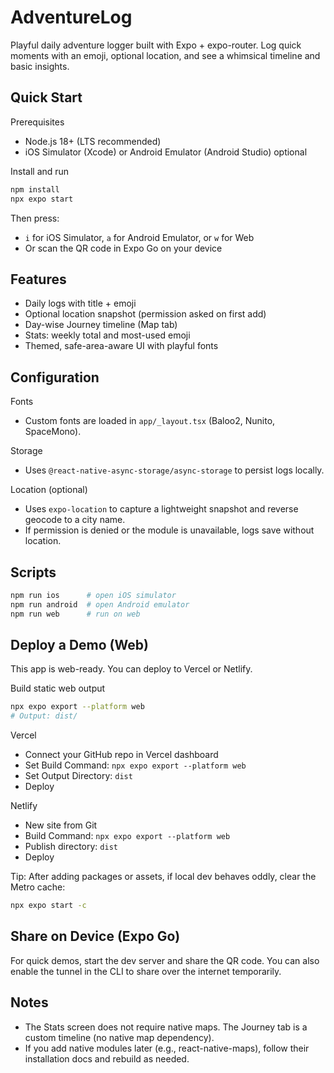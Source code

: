 # AdventureLog

Playful daily adventure logger built with Expo + expo-router. Log quick moments with an emoji, optional location, and see a whimsical timeline and basic insights.

## Quick Start

Prerequisites
- Node.js 18+ (LTS recommended)
- iOS Simulator (Xcode) or Android Emulator (Android Studio) optional

Install and run
```bash
npm install
npx expo start
```
Then press:
- `i` for iOS Simulator, `a` for Android Emulator, or `w` for Web
- Or scan the QR code in Expo Go on your device

## Features
- Daily logs with title + emoji
- Optional location snapshot (permission asked on first add)
- Day-wise Journey timeline (Map tab)
- Stats: weekly total and most-used emoji
- Themed, safe-area-aware UI with playful fonts

## Configuration

Fonts
- Custom fonts are loaded in `app/_layout.tsx` (Baloo2, Nunito, SpaceMono).

Storage
- Uses `@react-native-async-storage/async-storage` to persist logs locally.

Location (optional)
- Uses `expo-location` to capture a lightweight snapshot and reverse geocode to a city name.
- If permission is denied or the module is unavailable, logs save without location.

## Scripts
```bash
npm run ios      # open iOS simulator
npm run android  # open Android emulator
npm run web      # run on web
```

## Deploy a Demo (Web)

This app is web-ready. You can deploy to Vercel or Netlify.

Build static web output
```bash
npx expo export --platform web
# Output: dist/
```

Vercel
- Connect your GitHub repo in Vercel dashboard
- Set Build Command: `npx expo export --platform web`
- Set Output Directory: `dist`
- Deploy

Netlify
- New site from Git
- Build Command: `npx expo export --platform web`
- Publish directory: `dist`
- Deploy

Tip: After adding packages or assets, if local dev behaves oddly, clear the Metro cache:
```bash
npx expo start -c
```

## Share on Device (Expo Go)
For quick demos, start the dev server and share the QR code. You can also enable the tunnel in the CLI to share over the internet temporarily.

## Notes
- The Stats screen does not require native maps. The Journey tab is a custom timeline (no native map dependency).
- If you add native modules later (e.g., react-native-maps), follow their installation docs and rebuild as needed.
